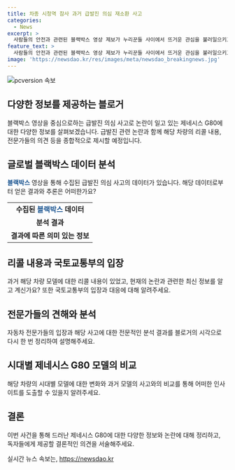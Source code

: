 ```yaml
---
title: 차종 시청역 참사 과거 급발진 의심 재소환 사고
categories:
  - News
excerpt: >
  사람들의 안전과 관련된 블랙박스 영상 제보가 누리꾼들 사이에서 뜨거운 관심을 불러일으키고 있다. 특히 제네시스 G80 차량의 급발진 의심 사고들이 재조명되며 관련 업계와 블랙박스 영상 속 운전자의 주장이 논란을 불러일으키고 있다. 이에 따라 국토교통부의 리콜 명령과 관련된 내용, 경찰 수사 결과에 대한 전문가들의 의견까지 다양한 관점에서 논의되고 있다. 현재까지 급발진으로 인정된 사례는 없다는 점과 블랙박스 미보유로 운전자의 주장을 입증하기 어려운 상황 역시 주목된다.
feature_text: >
  사람들의 안전과 관련된 블랙박스 영상 제보가 누리꾼들 사이에서 뜨거운 관심을 불러일으키고 있다. 특히 제네시스 G80 차량의 급발진 의심 사고들이 재조명되며 관련 업계와 블랙박스 영상 속 운전자의 주장이 논란을 불러일으키고 있다. 이에 따라 국토교통부의 리콜 명령과 관련된 내용, 경찰 수사 결과에 대한 전문가들의 의견까지 다양한 관점에서 논의되고 있다. 현재까지 급발진으로 인정된 사례는 없다는 점과 블랙박스 미보유로 운전자의 주장을 입증하기 어려운 상황 역시 주목된다.
image: 'https://newsdao.kr/res/images/meta/newsdao_breakingnews.jpg'
---
```


<p><img src="https://newsdao.kr/res/images/meta/newsdao_breakingnews.jpg" alt="pcversion 속보" /></p>

<h2 data-ke-size="size26">다양한 정보를 제공하는 블로거</h2>

<p data-ke-size="size16">블랙박스 영상을 중심으로하는 급발진 의심 사고로 논란이 일고 있는 제네시스 G80에 대한 다양한 정보를 살펴보겠습니다. 급발진 관련 논란과 함께 해당 차량의 리콜 내용, 전문가들의 의견 등을 종합적으로 제시할 예정입니다.</p>

<h2 data-ke-size="size24">글로벌 블랙박스 데이터 분석</h2>

<p data-ke-size="size16"><b><span style="color: #1a5490;">블랙박스</span></b> 영상을 통해 수집된 급발진 의심 사고의 데이터가 있습니다. 해당 데이터로부터 얻은 결과와 추론은 어떠한가요?</p>

<table style="width: 100%;">
<tbody>
<tr>
<td style="text-align: center; height: 17px;"><b>수집된 <b><span style="color: #1a5490;">블랙박스</span></b> 데이터</b></td>
</tr>
<tr>
<td style="text-align: center; height: 17px;"><b>분석 결과</b></td>
</tr>
<tr>
<td style="text-align: center; height: 17px;"><b>결과에 따른 의미 있는 정보</b></td>
</tr>
</tbody>
</table>

<h2 data-ke-size="size24">리콜 내용과 국토교통부의 입장</h2>

<p data-ke-size="size16">과거 해당 차량 모델에 대한 리콜 내용이 있었고, 현재의 논란과 관련한 최신 정보를 알고 계신가요? 또한 국토교통부의 입장과 대응에 대해 알려주세요.</p>

<h2 data-ke-size="size24">전문가들의 견해와 분석</h2>

<p data-ke-size="size16">자동차 전문가들의 입장과 해당 사고에 대한 전문적인 분석 결과를 블로거의 시각으로 다시 한 번 정리하여 설명해주세요.</p>

<h2 data-ke-size="size24">시대별 제네시스 G80 모델의 비교</h2>

<p data-ke-size="size16">해당 차량의 시대별 모델에 대한 변화와 과거 모델의 사고와의 비교를 통해 어떠한 인사이트를 도출할 수 있을지 알려주세요.</p>

<h2 data-ke-size="size24">결론</h2>

<p data-ke-size="size16">이번 사건을 통해 드러난 제네시스 G80에 대한 다양한 정보와 논란에 대해 정리하고, 독자들에게 제공할 결론적인 의견을 서술해주세요.</p>
실시간 뉴스 속보는, <a href="https://newsdao.kr" rel="dofollow">https://newsdao.kr</a>


